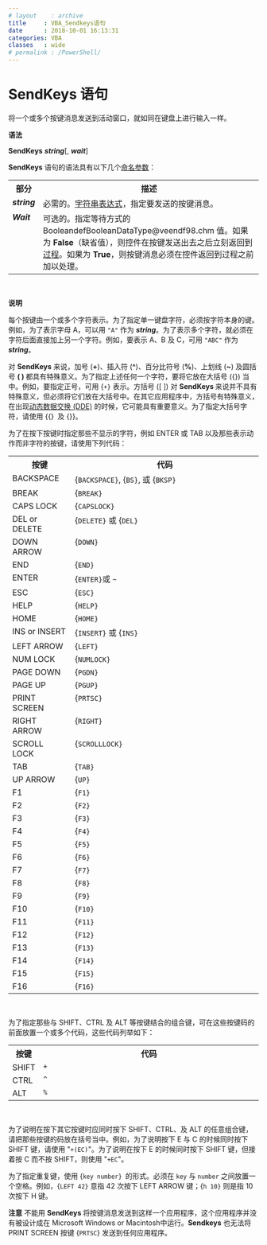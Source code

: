 ```yaml
---
# layout    : archive
title     : VBA_Sendkeys语句
date      : 2018-10-01 16:13:31
categories: VBA
classes   : wide
# permalink : /PowerShell/
---
```





<DIV STYLE="display:none;">
<MSHelp:link id=hhobj_4 keywords="defnamedarguments" indexMoniker="!DefaultAssociativeIndex" errorURL="" disambiguator="menu"  TABINDEX=0></MSHelp:link>

<MSHelp:link id=hhobj_5 keywords="defstringexpression" indexMoniker="!DefaultAssociativeIndex" errorURL="" disambiguator="menu"  TABINDEX=0></MSHelp:link>

<MSHelp:link id=hhobj_6 keywords="defprocedure" indexMoniker="!DefaultAssociativeIndex" errorURL="" disambiguator="menu"  TABINDEX=0></MSHelp:link>

<MSHelp:link id=hhobj_7 keywords="defdde" indexMoniker="!DefaultAssociativeIndex" errorURL="" disambiguator="menu"  TABINDEX=0></MSHelp:link>

</DIV>



<H1><A NAME="vastmsendkeys"></A>SendKeys 语句</H1>



<P class=T>将一个或多个按键消息发送到活动窗口，就如同在键盘上进行输入一样。</P>

<p><B>语法</B></p>

<P class=SYN><B>SendKeys</B> <B><I>string</I></B>[, <B><I>wait</I></B>]</P>

<P class=T><B>SendKeys</B> 语句的语法具有以下几个<A HREF="JavaScript:hhobj_4.Click()">命名参数</A>：</P>

<TABLE cellpadding=4 cellspacing=4 cols=2>

<TR VALIGN="top">
<TH width=12%>部分</TH>
<TH width=88%>描述</TH>
</TR>

<TR VALIGN="top">
<TD class=T width=12%><B><I>string</I></B></TD>
<TD class=T width=88%>必需的。<A HREF="JavaScript:hhobj_5.Click()">字符串表达式</A>，指定要发送的按键消息。</TD>
</TR>

<TR VALIGN="top">
<TD class=T width=12%><B><I>Wait</I></B></TD>
<TD class=T width=88%>可选的。指定等待方式的 BooleandefBooleanDataType@veendf98.chm 值。如果为 <B>False</B>（缺省值），则控件在按键发送出去之后立刻返回到<A HREF="JavaScript:hhobj_6.Click()">过程</A>。如果为 <B>True</B>，则按键消息必须在控件返回到过程之前加以处理。</TD>
</TR>
</TABLE><BR>

<p></P>

<p><B>说明</B></p>

<P class=T>每个按键由一个或多个字符表示。为了指定单一键盘字符，必须按字符本身的键。例如，为了表示字母 A，可以用 <CODE>"A"</CODE> 作为 <B><I>string</I></B>。为了表示多个字符，就必须在字符后面直接加上另一个字符。例如，要表示 A、B 及 C，可用 <CODE>"ABC"</CODE> 作为 <B><I>string</I></B>。</P>

<P class=T>对 <B>SendKeys</B> 来说，加号 (<B>+</B>)、插入符 (<B>^</B>)、百分比符号 (<B>%</B>)、上划线 (<B>~</B>) 及圆括号 <B>( ) </B>都具有特殊意义。为了指定上述任何一个字符，要将它放在大括号 ({}) 当中。例如，要指定正号，可用 {<CODE>+}</CODE> 表示。方括号 ([ ]) 对 <B>SendKeys </B>来说并不具有特殊意义，但必须将它们放在大括号中。在其它应用程序中，方括号有特殊意义，在出现<A HREF="JavaScript:hhobj_7.Click()">动态数据交换 (DDE)</A> 的时候，它可能具有重要意义。为了指定大括号字符，请使用 {{}<CODE> </CODE>及 {}}。</P>

<P class=T>为了在按下按键时指定那些不显示的字符，例如 ENTER 或 TAB 以及那些表示动作而非字符的按键，请使用下列代码：</P>

<TABLE cellpadding=4 cellspacing=4 cols=2>

<TR VALIGN="top">
<TH width=25%>按键</TH>
<TH width=75%>代码</TH>
</TR>

<TR VALIGN="top">
<TD class=T width=25%>BACKSPACE</TD>
<TD class=T width=75%>{<CODE>BACKSPACE}</CODE>, {<CODE>BS}</CODE>, 或 {<CODE>BKSP}</CODE></TD>
</TR>

<TR VALIGN="top">
<TD class=T width=25%>BREAK</TD>
<TD class=T width=75%>{<CODE>BREAK}</CODE></TD>
</TR>

<TR VALIGN="top">
<TD class=T width=25%>CAPS LOCK</TD>
<TD class=T width=75%>{<CODE>CAPSLOCK}</CODE></TD>
</TR>

<TR VALIGN="top">
<TD class=T width=25%>DEL or DELETE</TD>
<TD class=T width=75%>{<CODE>DELETE}</CODE> 或 {<CODE>DEL}</CODE></TD>
</TR>

<TR VALIGN="top">
<TD class=T width=25%>DOWN ARROW</TD>
<TD class=T width=75%>{<CODE>DOWN}</CODE></TD>
</TR>

<TR VALIGN="top">
<TD class=T width=25%>END</TD>
<TD class=T width=75%>{<CODE>END}</CODE></TD>
</TR>

<TR VALIGN="top">
<TD class=T width=25%>ENTER </TD>
<TD class=T width=75%>{<CODE>ENTER}</CODE>或 <CODE>~</CODE></TD>
</TR>

<TR VALIGN="top">
<TD class=T width=25%>ESC</TD>
<TD class=T width=75%>{<CODE>ESC}</CODE></TD>
</TR>

<TR VALIGN="top">
<TD class=T width=25%>HELP</TD>
<TD class=T width=75%>{<CODE>HELP}</CODE></TD>
</TR>

<TR VALIGN="top">
<TD class=T width=25%>HOME</TD>
<TD class=T width=75%>{<CODE>HOME}</CODE></TD>
</TR>

<TR VALIGN="top">
<TD class=T width=25%>INS or INSERT</TD>
<TD class=T width=75%>{<CODE>INSERT}</CODE> 或 {<CODE>INS}</CODE></TD>
</TR>

<TR VALIGN="top">
<TD class=T width=25%>LEFT ARROW</TD>
<TD class=T width=75%>{<CODE>LEFT}</CODE></TD>
</TR>

<TR VALIGN="top">
<TD class=T width=25%>NUM LOCK</TD>
<TD class=T width=75%>{<CODE>NUMLOCK}</CODE></TD>
</TR>

<TR VALIGN="top">
<TD class=T width=25%>PAGE DOWN</TD>
<TD class=T width=75%>{<CODE>PGDN}</CODE></TD>
</TR>

<TR VALIGN="top">
<TD class=T width=25%>PAGE UP</TD>
<TD class=T width=75%>{<CODE>PGUP}</CODE></TD>
</TR>

<TR VALIGN="top">
<TD class=T width=25%>PRINT SCREEN</TD>
<TD class=T width=75%>{<CODE>PRTSC}</CODE></TD>
</TR>

<TR VALIGN="top">
<TD class=T width=25%>RIGHT ARROW</TD>
<TD class=T width=75%>{<CODE>RIGHT}</CODE></TD>
</TR>

<TR VALIGN="top">
<TD class=T width=25%>SCROLL LOCK</TD>
<TD class=T width=75%>{<CODE>SCROLLLOCK}</CODE></TD>
</TR>

<TR VALIGN="top">
<TD class=T width=25%>TAB</TD>
<TD class=T width=75%>{<CODE>TAB}</CODE></TD>
</TR>

<TR VALIGN="top">
<TD class=T width=25%>UP ARROW</TD>
<TD class=T width=75%>{<CODE>UP}</CODE></TD>
</TR>

<TR VALIGN="top">
<TD class=T width=25%>F1</TD>
<TD class=T width=75%>{<CODE>F1}</CODE></TD>
</TR>

<TR VALIGN="top">
<TD class=T width=25%>F2</TD>
<TD class=T width=75%>{<CODE>F2}</CODE></TD>
</TR>

<TR VALIGN="top">
<TD class=T width=25%>F3</TD>
<TD class=T width=75%>{<CODE>F3}</CODE></TD>
</TR>

<TR VALIGN="top">
<TD class=T width=25%>F4</TD>
<TD class=T width=75%>{<CODE>F4}</CODE></TD>
</TR>

<TR VALIGN="top">
<TD class=T width=25%>F5</TD>
<TD class=T width=75%>{<CODE>F5}</CODE></TD>
</TR>

<TR VALIGN="top">
<TD class=T width=25%>F6</TD>
<TD class=T width=75%>{<CODE>F6}</CODE></TD>
</TR>

<TR VALIGN="top">
<TD class=T width=25%>F7</TD>
<TD class=T width=75%>{<CODE>F7}</CODE></TD>
</TR>

<TR VALIGN="top">
<TD class=T width=25%>F8</TD>
<TD class=T width=75%>{<CODE>F8}</CODE></TD>
</TR>

<TR VALIGN="top">
<TD class=T width=25%>F9</TD>
<TD class=T width=75%>{<CODE>F9}</CODE></TD>
</TR>

<TR VALIGN="top">
<TD class=T width=25%>F10</TD>
<TD class=T width=75%>{<CODE>F10}</CODE></TD>
</TR>

<TR VALIGN="top">
<TD class=T width=25%>F11</TD>
<TD class=T width=75%>{<CODE>F11}</CODE></TD>
</TR>

<TR VALIGN="top">
<TD class=T width=25%>F12</TD>
<TD class=T width=75%>{<CODE>F12}</CODE></TD>
</TR>

<TR VALIGN="top">
<TD class=T width=25%>F13</TD>
<TD class=T width=75%>{<CODE>F13}</CODE></TD>
</TR>

<TR VALIGN="top">
<TD class=T width=25%>F14</TD>
<TD class=T width=75%>{<CODE>F14}</CODE></TD>
</TR>

<TR VALIGN="top">
<TD class=T width=25%>F15</TD>
<TD class=T width=75%>{<CODE>F15}</CODE></TD>
</TR>

<TR VALIGN="top">
<TD class=T width=25%>F16</TD>
<TD class=T width=75%>{<CODE>F16}</CODE></TD>
</TR>
</TABLE><BR>

<p></P>

<P class=T>为了指定那些与 SHIFT、CTRL 及 ALT 等按键结合的组合键，可在这些按键码的前面放置一个或多个代码，这些代码列举如下：</P>

<TABLE cellpadding=4 cellspacing=4 cols=2>

<TR VALIGN="top">
<TH width=12%>按键</TH>
<TH width=88%>代码</TH>
</TR>

<TR VALIGN="top">
<TD class=T width=12%>SHIFT</TD>
<TD class=T width=88%><CODE>+</CODE></TD>
</TR>

<TR VALIGN="top">
<TD class=T width=12%>CTRL </TD>
<TD class=T width=88%><CODE>^</CODE></TD>
</TR>

<TR VALIGN="top">
<TD class=T width=12%>ALT</TD>
<TD class=T width=88%><CODE>%</CODE></TD>
</TR>
</TABLE><BR>

<p></P>

<P class=T>为了说明在按下其它按键时应同时按下 SHIFT、CTRL、及 ALT 的任意组合键，请把那些按键的码放在括号当中。例如，为了说明按下 E 与 C 的时候同时按下 SHIFT 键，请使用 "<CODE>+(EC)</CODE>"。为了说明在按下 E 的时候同时按下 SHIFT 键，但接着按 C 而不按 SHIFT，则使用 "<CODE>+EC</CODE>"。</P>

<P class=T>为了指定重复键，使用 {<CODE>key number} </CODE>的形式。必须在 <CODE>key</CODE> 与 <CODE>number</CODE> 之间放置一个空格。例如，{<CODE>LEFT 42}</CODE> 意指 42 次按下 LEFT ARROW 键；{<CODE>h 10}</CODE> 则是指 10 次按下 H 键。</P>

<P class=NT><B>注意</B>   不能用 <B>SendKeys </B>将按键消息发送到这样一个应用程序，这个应用程序并没有被设计成在 Microsoft Windows  or Macintosh中运行。<B>Sendkeys</B> 也无法将 PRINT SCREEN 按键 {<CODE>PRTSC</CODE>} 发送到任何应用程序。</P>

<P class=NT></P>

<P class=T></P>

<P class=T></P>

<P class=T></P>

<P class=T></P>

<P class=T></P>




















